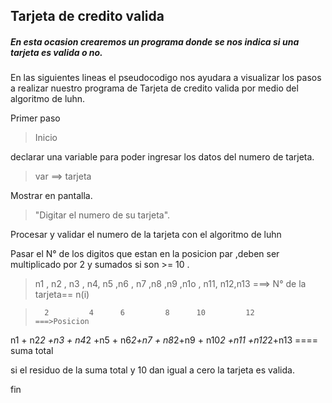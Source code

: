 ## Tarjeta de credito valida 
  


##### En esta ocasion crearemos un programa donde se nos indica si una tarjeta es valida o no.

En las siguientes lineas el pseudocodigo nos ayudara a visualizar los pasos a realizar 
nuestro programa de Tarjeta de credito valida por medio del algoritmo de luhn.

Primer paso

>Inicio

declarar una variable para poder ingresar los datos del numero de tarjeta.

>var ==> tarjeta 

Mostrar en pantalla.

>"Digitar el numero de su tarjeta".

Procesar y validar  el numero de la tarjeta con el algoritmo de luhn

Pasar el N° de los digitos que estan en la posicion par ,deben ser multiplicado por 2
y sumados si son >= 10 .

> n1 , n2 , n3 , n4, n5 ,n6 , n7 ,n8 ,n9 ,n1o , n11, n12,n13 ===> N° de la tarjeta== n(i)

>       2         4      6         8      10         12      ===>Posicion

  n1  +  n2*2 +n3  +  n4*2 +n5  +  n6*2+n7  +  n8*2+n9 + n10*2 +n11 +n12*2+n13 ==== suma total
  
  
si el residuo de la suma total y 10 dan igual a cero la tarjeta es valida.

fin
      
      









